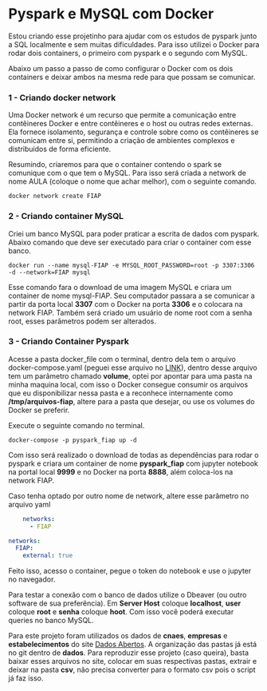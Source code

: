 # Pyspark e MySQL com Docker

Estou criando esse projetinho para ajudar com os estudos de pyspark junto a SQL localmente e sem muitas dificuldades. Para isso utilizei o Docker para rodar dois containers, o primeiro com pyspark e o segundo com MySQL.

Abaixo um passo a passo de como configurar o Docker com os dois containers e deixar ambos na mesma rede para que possam se comunicar. 

### 1 - Criando docker network
Uma Docker network é um recurso que permite a comunicação entre contêineres Docker e entre contêineres e o host ou outras redes externas. Ela fornece isolamento, segurança e controle sobre como os contêineres se comunicam entre si, permitindo a criação de ambientes complexos e distribuídos de forma eficiente.

Resumindo, criaremos para que o container contendo o spark se comunique com o que tem o MySQL. Para isso será criada a network de nome AULA (coloque o nome que achar melhor), com o seguinte comando.

```shell
docker network create FIAP
```

### 2 - Criando container MySQL
Criei um banco MySQL para poder praticar a escrita de dados com pyspark. Abaixo comando que deve ser executado para criar o container com esse banco.

```shell
docker run --name mysql-FIAP -e MYSQL_ROOT_PASSWORD=root -p 3307:3306 -d --network=FIAP mysql
```

Esse comando fara o download de uma imagem MySQL e criara um container de nome mysql-FIAP. Seu computador passara a se comunicar a partir da porta local **3307** com o Docker na porta **3306** e o colocara na network FIAP. Também será criado um usuário de nome root com a senha root, esses parâmetros podem ser alterados.

### 3 - Criando Container Pyspark
Acesse a pasta docker_file com o terminal, dentro dela tem o arquivo docker-compose.yaml (peguei esse arquivo no [LINK](https://github.com/ibqn/pyspark-jupyter/blob/master/docker-compose.yaml)), dentro desse arquivo tem um parâmetro chamado **volume**, optei por apontar para uma pasta na minha maquina local, com isso o Docker consegue consumir os arquivos que eu disponibilizar nessa pasta e a reconhece internamente como **/tmp/arquivos-fiap**, altere para a pasta que desejar, ou use os volumes do Docker se preferir.

Execute o seguinte comando no terminal.

```shell
docker-compose -p pyspark_fiap up -d
```

Com isso será realizado o download de todas as dependências para rodar o pyspark e criara um container de nome **pyspark_fiap** com jupyter notebook na portal local **9999** e no Docker na porta **8888**, além coloca-los na network FIAP.

Caso tenha optado por outro nome de network, altere esse parâmetro no arquivo yaml

```yaml
    networks:
      - FIAP

networks:
  FIAP:
    external: true
```

Feito isso, acesso o container, pegue o token do notebook e use o jupyter no navegador.

Para testar a conexão com o banco de dados utilize o Dbeaver (ou outro software de sua preferência). Em **Server Host** coloque **localhost**, **user** coloque **root** e **senha** coloque **hoot**. Com isso você poderá executar queries no banco MySQL.

Para este projeto foram utilizados os dados de **cnaes**, **empresas** e **estabelecimentos** do site [Dados Abertos]( https://dados.gov.br/dados/conjuntos-dados/cadastro-nacional-da-pessoa-juridica---cnpj). A organização das pastas já está no git dentro de **dados**. Para reproduzir esse projeto (caso queira), basta baixar esses arquivos no site, colocar em suas respectivas pastas, extrair e deixar na pasta **csv**, não precisa converter para o formato csv pois o script já faz isso.